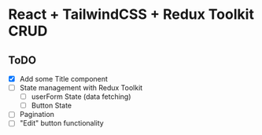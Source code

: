 # React + TailwindCSS + Redux Toolkit CRUD

## ToDO

- [x] Add some Title component
- [ ] State management with Redux Toolkit
  - [ ] userForm State (data fetching)
  - [ ] Button State
- [ ] Pagination
- [ ] "Edit" button functionality